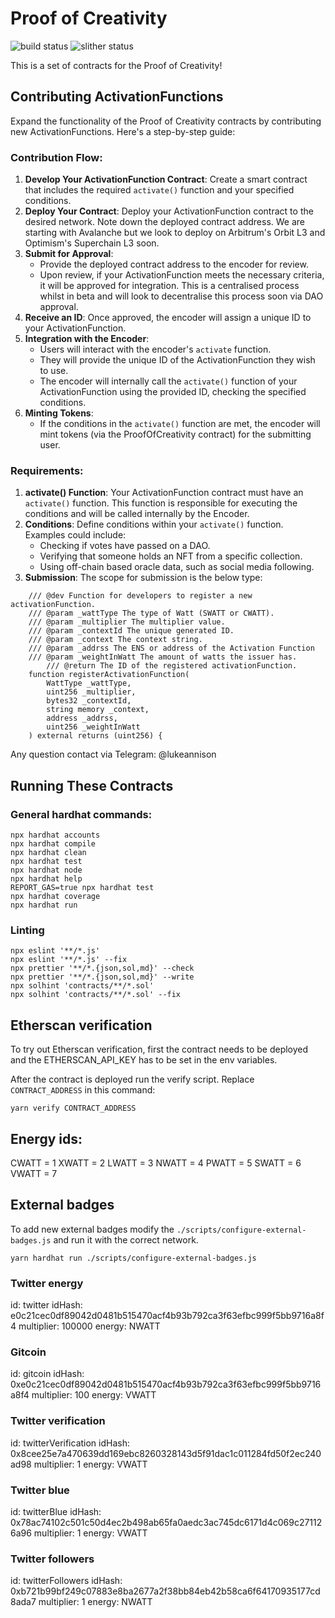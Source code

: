 # Proof of Creativity

![build status](https://github.com/neftyblocks/safe-energy-contracts/actions/workflows/ci.yml/badge.svg)
![slither status](https://github.com/neftyblocks/safe-energy-contracts/actions/workflows/slither.yml/badge.svg)

This is a set of contracts for the Proof of Creativity!

## Contributing ActivationFunctions

Expand the functionality of the Proof of Creativity contracts by contributing new ActivationFunctions. Here's a step-by-step guide:

### Contribution Flow:

1. **Develop Your ActivationFunction Contract**: Create a smart contract that includes the required `activate()` function and your specified conditions.
2. **Deploy Your Contract**: Deploy your ActivationFunction contract to the desired network. Note down the deployed contract address. We are starting with Avalanche but we look to deploy on Arbitrum's Orbit L3 and Optimism's Superchain L3 soon.
3. **Submit for Approval**:
   - Provide the deployed contract address to the encoder for review.
   - Upon review, if your ActivationFunction meets the necessary criteria, it will be approved for integration. This is a centralised process whilst in beta and will look to decentralise this process soon via DAO approval.
4. **Receive an ID**: Once approved, the encoder will assign a unique ID to your ActivationFunction.
5. **Integration with the Encoder**:
   - Users will interact with the encoder's `activate` function.
   - They will provide the unique ID of the ActivationFunction they wish to use.
   - The encoder will internally call the `activate()` function of your ActivationFunction using the provided ID, checking the specified conditions.
6. **Minting Tokens**:
   - If the conditions in the `activate()` function are met, the encoder will mint tokens (via the ProofOfCreativity contract) for the submitting user.

### Requirements:

1. **activate() Function**: Your ActivationFunction contract must have an `activate()` function. This function is responsible for executing the conditions and will be called internally by the Encoder.
2. **Conditions**: Define conditions within your `activate()` function. Examples could include:
   - Checking if votes have passed on a DAO.
   - Verifying that someone holds an NFT from a specific collection.
   - Using off-chain based oracle data, such as social media following.
3. **Submission**: The scope for submission is the below type:

```solidity
    /// @dev Function for developers to register a new activationFunction.
    /// @param _wattType The type of Watt (SWATT or CWATT).
    /// @param _multiplier The multiplier value.
    /// @param _contextId The unique generated ID.
    /// @param _context The context string.
    /// @param _addrss The ENS or address of the Activation Function
    /// @param _weightInWatt The amount of watts the issuer has.
	    /// @return The ID of the registered activationFunction.
    function registerActivationFunction(
        WattType _wattType,
        uint256 _multiplier,
        bytes32 _contextId,
        string memory _context,
        address _addrss,
        uint256 _weightInWatt
    ) external returns (uint256) {

```

Any question contact via Telegram:
@lukeannison

## Running These Contracts

### General hardhat commands:

```shell
npx hardhat accounts
npx hardhat compile
npx hardhat clean
npx hardhat test
npx hardhat node
npx hardhat help
REPORT_GAS=true npx hardhat test
npx hardhat coverage
npx hardhat run
```

### Linting

```shell
npx eslint '**/*.js'
npx eslint '**/*.js' --fix
npx prettier '**/*.{json,sol,md}' --check
npx prettier '**/*.{json,sol,md}' --write
npx solhint 'contracts/**/*.sol'
npx solhint 'contracts/**/*.sol' --fix
```

## Etherscan verification

To try out Etherscan verification, first the contract needs to be deployed and the ETHERSCAN_API_KEY has to be set in the env variables.

After the contract is deployed run the verify script. Replace `CONTRACT_ADDRESS` in this command:

```shell
yarn verify CONTRACT_ADDRESS
```

## Energy ids:

CWATT = 1
XWATT = 2
LWATT = 3
NWATT = 4
PWATT = 5
SWATT = 6
VWATT = 7

## External badges

To add new external badges modify the `./scripts/configure-external-badges.js` and run it with the correct network.

```
yarn hardhat run ./scripts/configure-external-badges.js
```

### Twitter energy

id: twitter
idHash: e0c21cec0df89042d0481b515470acf4b93b792ca3f63efbc999f5bb9716a8f4
multiplier: 100000
energy: NWATT

### Gitcoin

id: gitcoin
idHash: 0xe0c21cec0df89042d0481b515470acf4b93b792ca3f63efbc999f5bb9716a8f4
multiplier: 100
energy: VWATT

### Twitter verification

id: twitterVerification
idHash: 0x8cee25e7a470639dd169ebc8260328143d5f91dac1c011284fd50f2ec240ad98
multiplier: 1
energy: VWATT

### Twitter blue

id: twitterBlue
idHash: 0x78ac74102c501c50d4ec2b498ab65fa0aedc3ac745dc6171d4c069c271126a96
multiplier: 1
energy: VWATT

### Twitter followers

id: twitterFollowers
idHash: 0xb721b99bf249c07883e8ba2677a2f38bb84eb42b58ca6f64170935177cd8ada7
multiplier: 1
energy: NWATT
